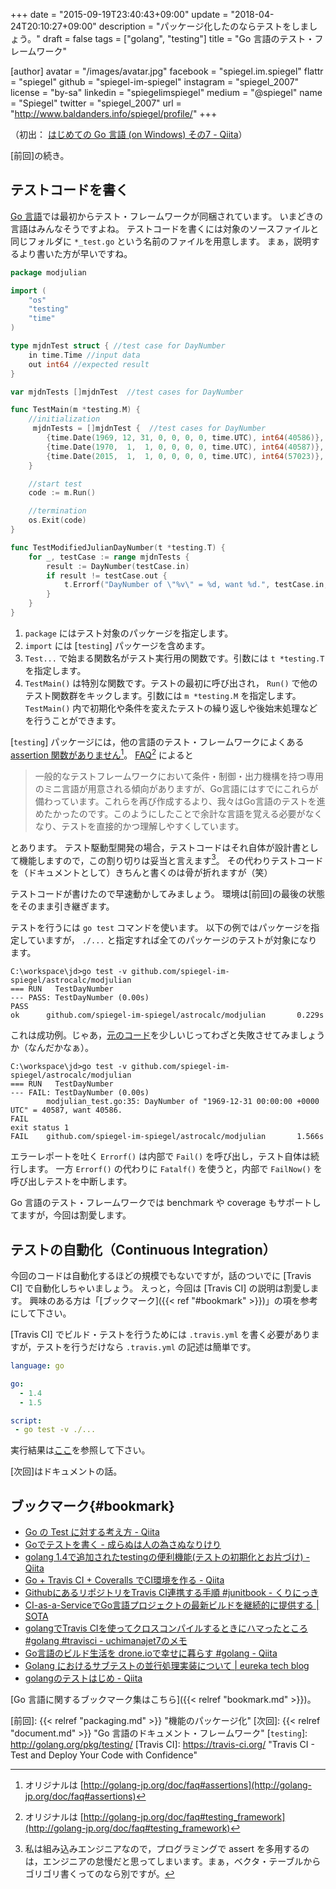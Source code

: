 +++
date = "2015-09-19T23:40:43+09:00"
update = "2018-04-24T20:10:27+09:00"
description = "パッケージ化したのならテストをしましょう。"
draft = false
tags = ["golang", "testing"]
title = "Go 言語のテスト・フレームワーク"

[author]
  avatar = "/images/avatar.jpg"
  facebook = "spiegel.im.spiegel"
  flattr = "spiegel"
  github = "spiegel-im-spiegel"
  instagram = "spiegel_2007"
  license = "by-sa"
  linkedin = "spiegelimspiegel"
  medium = "@spiegel"
  name = "Spiegel"
  twitter = "spiegel_2007"
  url = "http://www.baldanders.info/spiegel/profile/"
+++

（初出： [はじめての Go 言語 (on Windows) その7 - Qiita](http://qiita.com/spiegel-im-spiegel/items/64224f22ef17d916dc2d)）

[前回]の続き。

## テストコードを書く

[Go 言語]では最初からテスト・フレームワークが同梱されています。
いまどきの言語はみんなそうですよね。
テストコードを書くには対象のソースファイルと同じフォルダに `*_test.go` という名前のファイルを用意します。
まぁ，説明するより書いた方が早いですね。

```go
package modjulian

import (
    "os"
    "testing"
    "time"
)

type mjdnTest struct { //test case for DayNumber
    in time.Time //input data
    out int64 //expected result
}

var mjdnTests []mjdnTest  //test cases for DayNumber

func TestMain(m *testing.M) {
    //initialization
     mjdnTests = []mjdnTest {  //test cases for DayNumber
        {time.Date(1969, 12, 31, 0, 0, 0, 0, time.UTC), int64(40586)},
        {time.Date(1970,  1,  1, 0, 0, 0, 0, time.UTC), int64(40587)},
        {time.Date(2015,  1,  1, 0, 0, 0, 0, time.UTC), int64(57023)},
    }

    //start test
    code := m.Run()

    //termination
    os.Exit(code)
}

func TestModifiedJulianDayNumber(t *testing.T) {
    for _, testCase := range mjdnTests {
        result := DayNumber(testCase.in)
        if result != testCase.out {
            t.Errorf("DayNumber of \"%v\" = %d, want %d.", testCase.in, result, testCase.out)
        }
    }
}
```

1. `package` にはテスト対象のパッケージを指定します。
1. `import` には [`testing`] パッケージを含めます。
1. `Test...` で始まる関数名がテスト実行用の関数です。引数には `t *testing.T` を指定します。
1. `TestMain()` は特別な関数です。テストの最初に呼び出され， `Run()` で他のテスト関数群をキックします。引数には `m *testing.M` を指定します。 `TestMain()` 内で初期化や条件を変えたテストの繰り返しや後始末処理などを行うことができます。

[`testing`] パッケージには，他の言語のテスト・フレームワークによくある [assertion 関数がありません](http://golang.jp/go_faq#assertions)[^1]。 [FAQ](http://golang.jp/go_faq#testing_framework)[^2] によると

> 一般的なテストフレームワークにおいて条件・制御・出力機構を持つ専用のミニ言語が用意される傾向がありますが、Go言語にはすでにこれらが備わっています。これらを再び作成するより、我々はGo言語のテストを進めたかったのです。このようにしたことで余計な言語を覚える必要がなくなり、テストを直接的かつ理解しやすくしています。

とあります。
テスト駆動型開発の場合，テストコードはそれ自体が設計書として機能しますので，この割り切りは妥当と言えます[^3]。
その代わりテストコードを（ドキュメントとして）きちんと書くのは骨が折れますが（笑）

[^1]: オリジナルは [http://golang-jp.org/doc/faq#assertions](http://golang-jp.org/doc/faq#assertions)
[^2]: オリジナルは [http://golang-jp.org/doc/faq#testing_framework](http://golang-jp.org/doc/faq#testing_framework)
[^3]: 私は組み込みエンジニアなので，プログラミングで assert を多用するのは，エンジニアの怠慢だと思ってしまいます。まぁ，ベクタ・テーブルからゴリゴリ書くってのなら別ですが。

テストコードが書けたので早速動かしてみましょう。
環境は[前回]の最後の状態をそのまま引き継ぎます。

テストを行うには `go test` コマンドを使います。
以下の例ではパッケージを指定していますが， `./...` と指定すれば全てのパッケージのテストが対象になります。

```shell
C:\workspace\jd>go test -v github.com/spiegel-im-spiegel/astrocalc/modjulian
=== RUN   TestDayNumber
--- PASS: TestDayNumber (0.00s)
PASS
ok      github.com/spiegel-im-spiegel/astrocalc/modjulian       0.229s
```

これは成功例。じゃあ，[元のコード](https://github.com/spiegel-im-spiegel/astrocalc/blob/master/modjulian/modjulian.go)を少しいじってわざと失敗させてみましょうか（なんだかなぁ）。

```shell
C:\workspace\jd>go test -v github.com/spiegel-im-spiegel/astrocalc/modjulian
=== RUN   TestDayNumber
--- FAIL: TestDayNumber (0.00s)
        modjulian_test.go:35: DayNumber of "1969-12-31 00:00:00 +0000 UTC" = 40587, want 40586.
FAIL
exit status 1
FAIL    github.com/spiegel-im-spiegel/astrocalc/modjulian       1.566s
```

エラーレポートを吐く `Errorf()` は内部で `Fail()` を呼び出し，テスト自体は続行します。
一方 `Errorf()` の代わりに `Fatalf()` を使うと，内部で `FailNow()` を呼び出しテストを中断します。

Go 言語のテスト・フレームワークでは benchmark や coverage もサポートしてますが，今回は割愛します。

## テストの自動化（Continuous Integration）

今回のコードは自動化するほどの規模でもないですが，話のついでに [Travis CI] で自動化しちゃいましょう。
えっと，今回は [Travis CI] の説明は割愛します。
興味のある方は「[ブックマーク]({{< ref "#bookmark" >}})」の項を参考にして下さい。

[Travis CI] でビルド・テストを行うためには `.travis.yml` を書く必要がありますが，テストを行うだけなら `.travis.yml` の記述は簡単です。

```yaml
language: go

go:
  - 1.4
  - 1.5

script:
 - go test -v ./...
```

実行結果は[ここ](https://travis-ci.org/spiegel-im-spiegel/astrocalc)を参照して下さい。

[次回]はドキュメントの話。

## ブックマーク{#bookmark}

- [Go の Test に対する考え方 - Qiita](http://qiita.com/Jxck_/items/8717a5982547cfa54ebc)
- [Goでテストを書く - 成らぬは人の為さぬなりけり](http://straitwalk.hatenablog.com/entry/2014/09/18/232810)
- [golang 1.4で追加されたtestingの便利機能(テストの初期化とお片づけ) - Qiita](http://qiita.com/umisama/items/0d589cca7e89b89c29a8)
- [Go + Travis CI + Coveralls でCI環境を作る - Qiita](http://qiita.com/dmnlk/items/3fb4e0abb98e39fee275)
- [GithubにあるリポジトリをTravis CI連携する手順 #junitbook - くりにっき](http://sue445.hatenablog.com/entry/2013/06/01/170607)
- [CI-as-a-ServiceでGo言語プロジェクトの最新ビルドを継続的に提供する | SOTA](http://deeeet.com/writing/2014/10/16/golang-in-ci-as-a-service/)
- [golangでTravis CIを使ってクロスコンパイルするときにハマったところ #golang #travisci - uchimanajet7のメモ](http://uchimanajet7.hatenablog.com/entry/2015/03/20/211352)
- [Go言語のビルド生活を drone.ioで幸せに暮らす #golang - Qiita](http://qiita.com/atotto/items/b796c31c1755dbec13db)
- [Golang におけるサブテストの並行処理実装について | eureka tech blog](https://developers.eure.jp/tech/go1_7-subtests/)
- [golangのテストはじめ - Qiita](https://qiita.com/tmzkysk/items/8bb37795ac223664d682)

[Go 言語に関するブックマーク集はこちら]({{< relref "bookmark.md" >}})。

[Go 言語]: https://golang.org/ "The Go Programming Language"
[前回]: {{< relref "packaging.md" >}} "機能のパッケージ化"
[次回]: {{< relref "document.md" >}} "Go 言語のドキュメント・フレームワーク"
[`testing`]: http://golang.org/pkg/testing/
[Travis CI]: https://travis-ci.org/ "Travis CI - Test and Deploy Your Code with Confidence"
